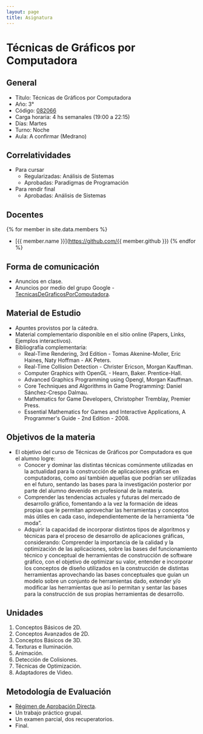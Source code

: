 ```yaml
---
layout: page
title: Asignatura
---
```


# Técnicas de Gráficos por Computadora

## General

- Título: Técnicas de Gráficos por Computadora
- Año: 3°
- Código: [082066](https://www.frba.utn.edu.ar/wp-content/uploads/2022/02/TECNICA-DE-GRAFICOS-POR-COMPUTADORA.pdf)
- Carga horaria: 4 hs semanales (19:00 a 22:15)
- Días: Martes
- Turno: Noche
- Aula: A confirmar (Medrano)

## Correlatividades

- Para cursar
  - Regularizadas: Análisis de Sistemas
  - Aprobadas: Paradigmas de Programación
- Para rendir final
  - Aprobadas: Análisis de Sistemas

## Docentes

{% for member in site.data.members %}

- [{{ member.name }}](https://github.com/{{ member.github }})
  {% endfor %}

## Forma de comunicación

- Anuncios en clase.
- Anuncios por medio del grupo Google - [TecnicasDeGraficosPorComputadora](https://groups.google.com/g/tecnicasdegraficosporcomputadora).

## Material de Estudio

- Apuntes provistos por la cátedra.
- Material complementario disponible en el sitio online (Papers, Links, Ejemplos interactivos).
- Bibliografía complementaria:
  - Real-Time Rendering, 3rd Edition - Tomas Akenine-Moller, Eric Haines, Naty Hoffman - AK Peters.
  - Real-Time Collision Detection - Christer Ericson, Morgan Kauffman.
  - Computer Graphics with OpenGL - Hearn, Baker. Prentice-Hall.
  - Advanced Graphics Programming using Opengl, Morgan Kauffman.
  - Core Techniques and Algorithms in Game Programming: Daniel Sánchez-Crespo Dalmau.
  - Mathematics for Game Developers, Christopher Tremblay, Premier Press.
  - Essential Mathematics for Games and Interactive Applications, A Programmer's Guide - 2nd Edition - 2008.

## Objetivos de la materia

- El objetivo del curso de Técnicas de Gráficos por Computadora es que el alumno logre:
  - Conocer y dominar las distintas técnicas comúnmente utilizadas en la actualidad para la construcción de aplicaciones gráficas en computadoras, como así también aquellas que podrían ser utilizadas en el futuro, sentando las bases para la investigación posterior por parte del alumno devenido en profesional de la materia.
  - Comprender las tendencias actuales y futuras del mercado de desarrollo gráfico, fomentando a la vez la formación de ideas propias que le permitan aprovechar las herramientas y conceptos más útiles en cada caso, independientemente de la herramienta “de moda”.
  - Adquirir la capacidad de incorporar distintos tipos de algoritmos y técnicas para el proceso de desarrollo de aplicaciones gráficas, considerando: Comprender la importancia de la calidad y la optimización de las aplicaciones, sobre las bases del funcionamiento técnico y conceptual de herramientas de construcción de software gráfico, con el objetivo de optimizar su valor, entender e incorporar los conceptos de diseño utilizados en la construcción de distintas herramientas aprovechando las bases conceptuales que guían un modelo sobre un conjunto de herramientas dado, extender y/o modificar las herramientas que así lo permitan y sentar las bases para la construcción de sus propias herramientas de desarrollo.

## Unidades

1. Conceptos Básicos de 2D.
2. Conceptos Avanzados de 2D.
3. Conceptos Básicos de 3D.
4. Texturas e Iluminación.
5. Animación.
6. Detección de Colisiones.
7. Técnicas de Optimización.
8. Adaptadores de Video.

## Metodología de Evaluación

- [Régimen de Aprobación Directa](https://docs.google.com/document/d/1QVRlgD8VFyiTYa1KkZ3nGNHqJV7jYGV3ARshijFKi_Q/edit?usp=sharing).
- Un trabajo práctico grupal.
- Un examen parcial, dos recuperatorios.
- Final.
